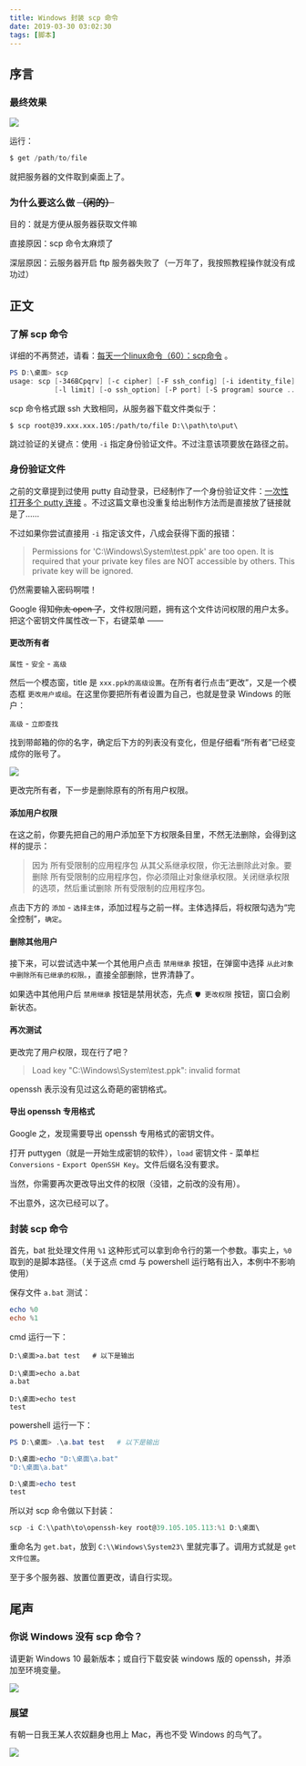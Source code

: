```yaml
---
title: Windows 封装 scp 命令
date: 2019-03-30 03:02:30
tags: [脚本]
---
```


## 序言

### 最终效果

![](http://qiniu1.letow.top/snipaste-2019.03.30-02.03.jpg)

运行：

```powershell
$ get /path/to/file
```

就把服务器的文件取到桌面上了。

### 为什么要这么做 ~~（闲的）~~

目的：就是方便从服务器获取文件嘛

直接原因：scp 命令太麻烦了

深层原因：云服务器开启 ftp 服务器失败了（一万年了，我按照教程操作就没有成功过）

<!--more-->

## 正文

### 了解 scp 命令

详细的不再赘述，请看：[每天一个linux命令（60）：scp命令](https://www.cnblogs.com/peida/archive/2013/03/15/2960802.html) 。

```powershell
PS D:\桌面> scp
usage: scp [-346BCpqrv] [-c cipher] [-F ssh_config] [-i identity_file]
           [-l limit] [-o ssh_option] [-P port] [-S program] source ... target
```

scp 命令格式跟 ssh 大致相同，从服务器下载文件类似于：

```shell
$ scp root@39.xxx.xxx.105:/path/to/file D:\\path\to\put\
```

跳过验证的关键点：使用 `-i` 指定身份验证文件。不过注意该项要放在路径之前。

### 身份验证文件

之前的文章提到过使用 putty 自动登录，已经制作了一个身份验证文件：[一次性打开多个 putty 连接](http://blog.letow.top/2019/03/13/several-putty-at-once/) 。不过这篇文章也没重复给出制作方法而是直接放了链接就是了……

不过如果你尝试直接用 `-i` 指定该文件，八成会获得下面的报错：

> Permissions for 'C:\\Windows\\System\\test.ppk' are too open.
> It is required that your private key files are NOT accessible by others.
> This private key will be ignored.

仍然需要输入密码啊喂！

Google 得知~~你太 open 了~~，文件权限问题，拥有这个文件访问权限的用户太多。把这个密钥文件属性改一下，右键菜单 ——

#### 更改所有者

`属性` - `安全` - `高级`

然后一个模态窗，title 是 `xxx.ppk的高级设置`。在所有者行点击“更改”，又是一个模态框 `更改用户或组`。在这里你要把所有者设置为自己，也就是登录 Windows 的账户：

`高级` - `立即查找`

找到带邮箱的你的名字，确定后下方的列表没有变化，但是仔细看“所有者”已经变成你的账号了。

![](http://qiniu1.letow.top/snipaste-2019.03.30-02.29.jpg)

更改完所有者，下一步是删除原有的所有用户权限。

#### 添加用户权限

在这之前，你要先把自己的用户添加至下方权限条目里，不然无法删除，会得到这样的提示：

> 因为 所有受限制的应用程序包 从其父系继承权限，你无法删除此对象。要删除 所有受限制的应用程序包，你必须阻止对象继承权限。关闭继承权限的选项，然后重试删除 所有受限制的应用程序包。

点击下方的 `添加` - `选择主体`，添加过程与之前一样。主体选择后，将权限勾选为“完全控制”，`确定`。

#### 删除其他用户

接下来，可以尝试选中某一个其他用户点击 `禁用继承` 按钮，在弹窗中选择 `从此对象中删除所有已继承的权限。`，直接全部删除，世界清静了。

如果选中其他用户后 `禁用继承` 按钮是禁用状态，先点 `🛡️ 更改权限` 按钮，窗口会刷新状态。

#### 再次测试

更改完了用户权限，现在行了吧？

> Load key "C:\\Windows\\System\\test.ppk": invalid format

openssh 表示没有见过这么奇葩的密钥格式。

#### 导出 openssh 专用格式

Google 之，发现需要导出 openssh 专用格式的密钥文件。

打开 puttygen（就是一开始生成密钥的软件），`load` 密钥文件 - 菜单栏 `Conversions` - `Export OpenSSH Key`。文件后缀名没有要求。

当然，你需要再次更改导出文件的权限（没错，之前改的没有用）。

不出意外，这次已经可以了。

### 封装 scp 命令

首先，bat 批处理文件用 `%1` 这种形式可以拿到命令行的第一个参数。事实上，`%0` 取到的是脚本路径。（关于这点 cmd 与 powershell 运行略有出入，本例中不影响使用）

保存文件 `a.bat` 测试：

```powershell
echo %0
echo %1
```

cmd 运行一下：

```
D:\桌面>a.bat test   # 以下是输出

D:\桌面>echo a.bat
a.bat

D:\桌面>echo test
test
```

powershell 运行一下：

```powershell
PS D:\桌面> .\a.bat test   # 以下是输出

D:\桌面>echo "D:\桌面\a.bat"
"D:\桌面\a.bat"

D:\桌面>echo test
test
```

所以对 scp 命令做以下封装：

```powershell
scp -i C:\\path\to\openssh-key root@39.105.105.113:%1 D:\桌面\
```

重命名为 `get.bat`，放到 `C:\\Windows\System23\` 里就完事了。调用方式就是 `get 文件位置`。

至于多个服务器、放置位置更改，请自行实现。

## 尾声

### 你说 Windows 没有 scp 命令？

请更新 Windows 10 最新版本；或自行下载安装 windows 版的 openssh，并添加至环境变量。

![](http://qiniu1.letow.top/5a6a01367cb67.JPG)

### 展望

有朝一日我王某人农奴翻身也用上 Mac，再也不受 Windows 的鸟气了。

![](http://qiniu1.letow.top/zhenxiang.jpg)